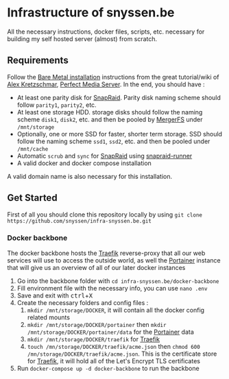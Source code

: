 # Infrastructure of snyssen.be
All the necessary instructions, docker files, scripts, etc. necessary for building my self hosted server (almost) from scratch.

## Requirements

Follow the [Bare Metal installation](https://perfectmediaserver.com/installation/manual-install/) instructions from the great tutorial/wiki of [Alex Kretzschmar](https://www.linkedin.com/in/alex-kretzschmar/), [Perfect Media Server](https://perfectmediaserver.com/). In the end, you should have :

- At least one parity disk for [SnapRaid](https://www.snapraid.it/). Parity disk naming scheme should follow `parity1`, `parity2`, etc.
- At least one storage HDD. storage disks should follow the naming scheme `disk1`, `disk2`, etc. and then be pooled by [MergerFS](https://github.com/trapexit/mergerfs) under `/mnt/storage`
- Optionally, one or more SSD for faster, shorter term storage. SSD should follow the naming scheme `ssd1`, `ssd2`, etc. and then be pooled under `/mnt/cache`
- Automatic `scrub` and `sync` for  [SnapRaid](https://www.snapraid.it/) using [snapraid-runner](https://github.com/Chronial/snapraid-runner)
- A valid docker and docker compose installation

A valid domain name is also necessary for this installation.

## Get Started

First of all you should clone this repository locally by using `git clone https://github.com/snyssen/infra-snyssen.be.git`

### Docker backbone

The docker backbone hosts the [Traefik](https://traefik.io/) reverse-proxy that all our web services will use to access the outside world, as well the [Portainer](https://www.portainer.io/) instance that will give us an overview of all of our later docker instances

1. Go into the backbone folder with `cd infra-snyssen.be/docker-backbone`
2. Fill environment file with the necessary info, you can use `nano .env`
3. Save and exit with <kbd>ctrl</kbd>+<kbd>X</kbd>
4. Create the necessary folders and config files :
   1. `mkdir /mnt/storage/DOCKER`, it will contain all the docker config related mounts
   2. `mkdir /mnt/storage/DOCKER/portainer` then `mkdir /mnt/storage/DOCKER/portainer/data` for the [Portainer](https://www.portainer.io/) data
   3. `mkdir /mnt/storage/DOCKER/traefik` for [Traefik](https://traefik.io/)
   4. `touch /mn/storage/DOCKER/traefik/acme.json` then `chmod 600 /mn/storage/DOCKER/traefik/acme.json`. This is the certificate store for [Traefik](https://traefik.io/), it will hold all of the Let's Encrypt TLS certificates
5. Run `docker-compose up -d docker-backbone` to run the backbone
